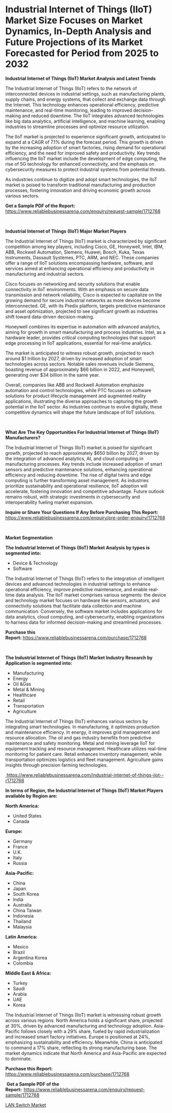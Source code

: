 <p><h1>Industrial Internet of Things (IIoT) Market Size Focuses on Market Dynamics, In-Depth Analysis and Future Projections of its Market Forecasted for Period from 2025 to 2032</h1></p><p><strong>Industrial Internet of Things (IIoT) Market Analysis and Latest Trends</strong></p>
<p><p>The Industrial Internet of Things (IIoT) refers to the network of interconnected devices in industrial settings, such as manufacturing plants, supply chains, and energy systems, that collect and exchange data through the Internet. This technology enhances operational efficiency, predictive maintenance, and real-time monitoring, leading to improved decision-making and reduced downtime. The IIoT integrates advanced technologies like big data analytics, artificial intelligence, and machine learning, enabling industries to streamline processes and optimize resource utilization.</p><p>The IIoT market is projected to experience significant growth, anticipated to expand at a CAGR of 7.1% during the forecast period. This growth is driven by the increasing adoption of smart factories, rising demand for operational efficiency, and the need for improved safety and productivity. Key trends influencing the IIoT market include the development of edge computing, the rise of 5G technology for enhanced connectivity, and the emphasis on cybersecurity measures to protect industrial systems from potential threats.</p><p>As industries continue to digitize and adopt smart technologies, the IIoT market is poised to transform traditional manufacturing and production processes, fostering innovation and driving economic growth across various sectors.</p></p>
<p><strong>Get a Sample PDF of the Report:&nbsp;</strong> <a href="https://www.reliablebusinessarena.com/enquiry/request-sample/1712768?utm_campaign=2185&utm_medium=2&utm_source=Github&utm_content=ia&utm_term=28032025&utm_id=industrial-internet-of-things-iiot">https://www.reliablebusinessarena.com/enquiry/request-sample/1712768</a></p>
<p>&nbsp;</p>
<p><strong>Industrial Internet of Things (IIoT) Major Market Players</strong></p>
<p><p>The Industrial Internet of Things (IIoT) market is characterized by significant competition among key players, including Cisco, GE, Honeywell, Intel, IBM, ABB, Rockwell Automation, Siemens, Huawei, Bosch, Kuka, Texas Instruments, Dassault Systèmes, PTC, ARM, and NEC. These companies offer a range of IIoT solutions encompassing hardware, software, and services aimed at enhancing operational efficiency and productivity in manufacturing and industrial sectors.</p><p>Cisco focuses on networking and security solutions that enable connectivity in IIoT environments. With an emphasis on secure data transmission and network reliability, Cisco is expected to capitalize on the growing demand for secure industrial networks as more devices become interconnected. GE, with its Predix platform, targets predictive maintenance and asset optimization, projected to see significant growth as industries shift toward data-driven decision-making.</p><p>Honeywell combines its expertise in automation with advanced analytics, aiming for growth in smart manufacturing and process industries. Intel, as a hardware leader, provides critical computing technologies that support edge processing in IIoT applications, essential for real-time analytics.</p><p>The market is anticipated to witness robust growth, projected to reach around $1 trillion by 2027, driven by increased adoption of smart technologies across sectors. Notable sales revenues include Siemens, boasting revenue of approximately $66 billion in 2022, and Honeywell, generating over $34 billion in the same year.</p><p>Overall, companies like ABB and Rockwell Automation emphasize automation and control technologies, while PTC focuses on software solutions for product lifecycle management and augmented reality applications, illustrating the diverse approaches to capturing the growth potential in the IIoT sector. As industries continue to evolve digitally, these competitive dynamics will shape the future landscape of IIoT solutions.</p></p>
<p>&nbsp;</p>
<p><strong>What Are The Key Opportunities For Industrial Internet of Things (IIoT) Manufacturers?</strong></p>
<p><p>The Industrial Internet of Things (IIoT) market is poised for significant growth, projected to reach approximately $650 billion by 2027, driven by the integration of advanced analytics, AI, and cloud computing in manufacturing processes. Key trends include increased adoption of smart sensors and predictive maintenance solutions, enhancing operational efficiency and reducing downtime. The rise of digital twins and edge computing is further transforming asset management. As industries prioritize sustainability and operational resilience, IIoT adoption will accelerate, fostering innovation and competitive advantage. Future outlook remains robust, with strategic investments in cybersecurity and interoperability fueling market expansion.</p></p>
<p><strong>Inquire or Share Your Questions If Any Before Purchasing This Report:</strong> <a href="https://www.reliablebusinessarena.com/enquiry/pre-order-enquiry/1712768?utm_campaign=2185&utm_medium=2&utm_source=Github&utm_content=ia&utm_term=28032025&utm_id=industrial-internet-of-things-iiot">https://www.reliablebusinessarena.com/enquiry/pre-order-enquiry/1712768</a></p>
<p>&nbsp;</p>
<p><strong>Market Segmentation</strong></p>
<p><strong>The Industrial Internet of Things (IIoT) Market Analysis by types is segmented into:</strong></p>
<p><ul><li>Device & Technology</li><li>Software</li></ul></p>
<p><p>The Industrial Internet of Things (IIoT) refers to the integration of intelligent devices and advanced technologies in industrial settings to enhance operational efficiency, improve predictive maintenance, and enable real-time data analysis. The IIoT market comprises various segments: the device and technology market focuses on hardware like sensors, actuators, and connectivity solutions that facilitate data collection and machine communication. Conversely, the software market includes applications for data analytics, cloud computing, and cybersecurity, enabling organizations to harness data for informed decision-making and streamlined processes.</p></p>
<p><strong>Purchase this Report:&nbsp;</strong><a href="https://www.reliablebusinessarena.com/purchase/1712768?utm_campaign=2185&utm_medium=2&utm_source=Github&utm_content=ia&utm_term=28032025&utm_id=industrial-internet-of-things-iiot">https://www.reliablebusinessarena.com/purchase/1712768</a></p>
<p>&nbsp;</p>
<p><strong>The Industrial Internet of Things (IIoT) Market Industry Research by Application is segmented into:</strong></p>
<p><ul><li>Manufacturing</li><li>Energy</li><li>Oil &Gas</li><li>Metal & Mining</li><li>Healthcare</li><li>Retail</li><li>Transportation</li><li>Agriculture</li></ul></p>
<p><p>The Industrial Internet of Things (IIoT) enhances various sectors by integrating smart technologies. In manufacturing, it optimizes production and maintenance efficiency. In energy, it improves grid management and resource allocation. The oil and gas industry benefits from predictive maintenance and safety monitoring. Metal and mining leverage IIoT for equipment tracking and resource management. Healthcare utilizes real-time monitoring for patient care. Retail enhances inventory management, while transportation optimizes logistics and fleet management. Agriculture gains insights through precision farming technologies.</p></p>
<p><a href="https://www.reliablebusinessarena.com/industrial-internet-of-things-iiot--r1712768?utm_campaign=2185&utm_medium=2&utm_source=Github&utm_content=ia&utm_term=28032025&utm_id=industrial-internet-of-things-iiot">&nbsp;https://www.reliablebusinessarena.com/industrial-internet-of-things-iiot--r1712768</a></p>
<p><strong>In terms of Region, the Industrial Internet of Things (IIoT) Market Players available by Region are:</strong></p>
<p>
    <p> <strong> North America: </strong>
        <ul>
            <li>United States</li>
            <li>Canada</li>
        </ul>
        </p> 
    <p> <strong> Europe: </strong>
        <ul>
            <li>Germany</li>
            <li>France</li>
            <li>U.K.</li>
            <li>Italy</li>
            <li>Russia</li>
        </ul>
        </p> 
    <p> <strong> Asia-Pacific: </strong>
        <ul>
            <li>China</li>
            <li>Japan</li>
            <li>South Korea</li>
            <li>India</li>
            <li>Australia</li>
            <li>China Taiwan</li>
            <li>Indonesia</li>
            <li>Thailand</li>
            <li>Malaysia</li>
        </ul>
        </p> 
    <p> <strong> Latin America: </strong>
        <ul>
            <li>Mexico</li>
            <li>Brazil</li>
            <li>Argentina Korea</li>
            <li>Colombia</li>
        </ul>
        </p> 
    <p> <strong> Middle East & Africa: </strong>
        <ul>
            <li>Turkey</li>
            <li>Saudi</li>
            <li>Arabia</li>
            <li>UAE</li>
            <li>Korea</li>
        </ul>
    </p>
    </p>
<p><p>The Industrial Internet of Things (IIoT) market is witnessing robust growth across various regions. North America holds a significant share, projected at 30%, driven by advanced manufacturing and technology adoption. Asia-Pacific follows closely with a 29% share, fueled by rapid industrialization and increased smart factory initiatives. Europe is positioned at 24%, emphasizing sustainability and efficiency. Meanwhile, China is anticipated to command a 17% share, reflecting its strong manufacturing base. The market dynamics indicate that North America and Asia-Pacific are expected to dominate.</p></p>
<p><strong>Purchase this Report: </strong><a href="https://www.reliablebusinessarena.com/purchase/1712768?utm_campaign=2185&utm_medium=2&utm_source=Github&utm_content=ia&utm_term=28032025&utm_id=industrial-internet-of-things-iiot">https://www.reliablebusinessarena.com/purchase/1712768</a></p>
<p>&nbsp;<strong>Get a Sample PDF of the Report:&nbsp;&nbsp;</strong><a href="https://www.reliablebusinessarena.com/enquiry/request-sample/1712768?utm_campaign=2185&utm_medium=2&utm_source=Github&utm_content=ia&utm_term=28032025&utm_id=industrial-internet-of-things-iiot">https://www.reliablebusinessarena.com/enquiry/request-sample/1712768</a></p>
<p><strong></strong></p>
<p><p><a href="https://github.com/luckyshygirl/Market-Research-Report-List-7/blob/main/lan-switch-market.md?utm_campaign=2185&utm_medium=2&utm_source=Github&utm_content=ia&utm_term=28032025&utm_id=industrial-internet-of-things-iiot">LAN Switch Market</a></p></p>